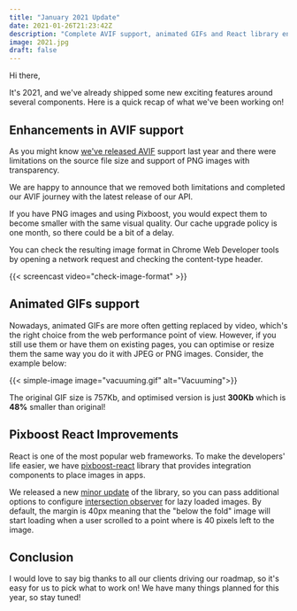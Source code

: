 ```yaml
---
title: "January 2021 Update"
date: 2021-01-26T21:23:42Z
description: "Complete AVIF support, animated GIFs and React library enhancements are all landed in January 2021. Read details about all January updates in this blog!"
image: 2021.jpg
draft: false
---
```


Hi there, 

It's 2021, and we've already shipped some new exciting features around several components. Here is a quick recap of what we've been working on!

## Enhancements in AVIF support

As you might know [we've released AVIF](https://pixboost.com/blog/next-gen-avif-format/index.html) support last year and there were limitations on the source file size and support of PNG images with transparency.

We are happy to announce that we removed both limitations and completed our AVIF journey with the latest release of our API.

If you have PNG images and using Pixboost, you would expect them to become smaller with the same visual quality. Our cache upgrade policy is one month, so there could be a bit of a delay.

You can check the resulting image format in Chrome Web Developer tools by opening a network request and checking the content-type header.

{{< screencast video="check-image-format" >}}

## Animated GIFs support

Nowadays, animated GIFs are more often getting replaced by video, which's the right choice from the web performance point of view. However, if you still use them or have them on existing pages, you can optimise or resize them the same way you do it with JPEG or PNG images. Consider, the example below:

{{< simple-image image="vacuuming.gif" alt="Vacuuming">}}

The original GIF size is 757Kb, and optimised version is just **300Kb** which is **48%** smaller than original!

## Pixboost React Improvements

React is one of the most popular web frameworks. To make the developers' life easier, we have [pixboost-react](https://github.com/Pixboost/pixboost-react) library that provides integration components to place images in apps.

We released a new [minor update](https://github.com/Pixboost/pixboost-react/releases/tag/v1.6.0) of the library, so you can pass additional options to configure [intersection observer](https://developer.mozilla.org/en-US/docs/Web/API/Intersection_Observer_API) for lazy loaded images. By default, the margin is 40px meaning that the "below the fold" image will start loading when a user scrolled to a point where is 40 pixels left to the image.

## Conclusion

I would love to say big thanks to all our clients driving our roadmap, so it's easy for us to pick what to work on! We have many things planned for this year, so stay tuned!